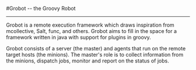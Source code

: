 
#Grobot -- the Groovy Robot

***

Grobot is a remote execution framework which draws inspiration from mcollective, Salt, func, and others. Grobot aims to fill in the space for a framework written in java with support for plugins in groovy. 

Grobot consists of a server (the master) and agents that run on the remote target hosts (the minions). The master's role is to collect information from the minions, dispatch jobs, monitor and report on the status of jobs.
 
